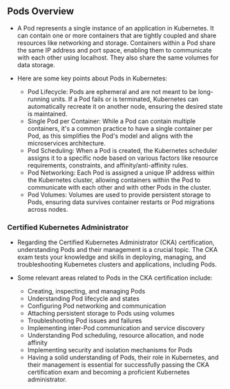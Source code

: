 ## Pods Overview

* A Pod represents a single instance of an application in Kubernetes. It can contain one or more containers that are tightly coupled and share resources like networking and storage. Containers within a Pod share the same IP address and port space, enabling them to communicate with each other using localhost. They also share the same volumes for data storage.

* Here are some key points about Pods in Kubernetes:

    * Pod Lifecycle: Pods are ephemeral and are not meant to be long-running units. If a Pod fails or is terminated, Kubernetes can automatically recreate it on another node, ensuring the desired state is maintained.
    * Single Pod per Container: While a Pod can contain multiple containers, it's a common practice to have a single container per Pod, as this simplifies the Pod's model and aligns with the microservices architecture.
    * Pod Scheduling: When a Pod is created, the Kubernetes scheduler assigns it to a specific node based on various factors like resource requirements, constraints, and affinity/anti-affinity rules.
    * Pod Networking: Each Pod is assigned a unique IP address within the Kubernetes cluster, allowing containers within the Pod to communicate with each other and with other Pods in the cluster.
    * Pod Volumes: Volumes are used to provide persistent storage to Pods, ensuring data survives container restarts or Pod migrations across nodes.

### Certified Kubernetes Administrator
* Regarding the Certified Kubernetes Administrator (CKA) certification, understanding Pods and their management is a crucial topic. The CKA exam tests your knowledge and skills in deploying, managing, and troubleshooting Kubernetes clusters and applications, including Pods.

* Some relevant areas related to Pods in the CKA certification include:

    * Creating, inspecting, and managing Pods
    * Understanding Pod lifecycle and states
    * Configuring Pod networking and communication
    * Attaching persistent storage to Pods using volumes
    * Troubleshooting Pod issues and failures
    * Implementing inter-Pod communication and service discovery
    * Understanding Pod scheduling, resource allocation, and node affinity
    * Implementing security and isolation mechanisms for Pods
    * Having a solid understanding of Pods, their role in Kubernetes, and their management is essential for successfully passing the CKA certification exam and becoming a proficient Kubernetes administrator.